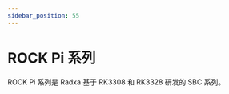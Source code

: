 ```yaml
---
sidebar_position: 55
---
```


# ROCK Pi 系列

ROCK Pi 系列是 Radxa 基于 RK3308 和 RK3328 研发的 SBC 系列。

<!-- <DocCardList /> -->
